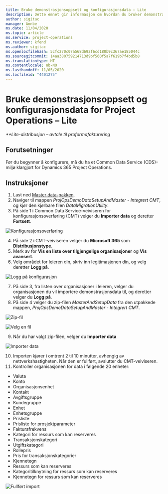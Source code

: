 ```yaml
---
title: Bruke demonstrasjonsoppsett og konfigurasjonsdata – Lite
description: Dette emnet gir informasjon om hvordan du bruker demonstrasjonsoppsett og konfigurasjonsdata for Project Operations.
author: sigitac
manager: Annbe
ms.date: 11/04/2020
ms.topic: article
ms.service: project-operations
ms.reviewer: kfend
ms.author: sigitac
ms.openlocfilehash: 5cfc270c07a568d692f6cd180b9c367ae185044c
ms.sourcegitcommit: 14aa380759214713d9bf560f5a7f619b7f4bd5b8
ms.translationtype: HT
ms.contentlocale: nb-NO
ms.lasthandoff: 11/05/2020
ms.locfileid: "4401275"
---
```

# <a name="apply-demo-setup-and-configuration-data-for-project-operations---lite"></a>Bruke demonstrasjonsoppsett og konfigurasjonsdata for Project Operations – Lite 

_**Lite-distribusjon – avtale til proformafakturering_

## <a name="prerequisites"></a>Forutsetninger

Før du begynner å konfigurere, må du ha et Common Data Service (CDS)-miljø klargjort for Dynamics 365 Project Operations.


## <a name="instructions"></a>Instruksjoner

1. Last ned [Master data-pakken](https://download.microsoft.com/download/3/4/1/341bf279-a64f-4baa-af31-ce624859b518/ProjOpsSampleSetupData%20-%20CE%20only%20CMT.zip). 
2. Naviger til mappen *ProjOpsDemoDataSetupAndMaster - Integrert CMT*, og kjør den kjørbare filen *DataMigrationUtility*.
3. På side 1 i Common Data Service-veiviseren for konfigurasjonsoverføring (CMT) velger du **Importer data** og deretter **Fortsett**.

![Konfigurasjonsoverføring](./media/1ConfigurationMigration.png)

4. På side 2 i CMT-veiviseren velger du **Microsoft 365** som **Distribusjonstype**.
5. Merk av for **Vis en liste over tilgjengelige organisasjoner** og **Vis avansert**.
6. Velg området for leieren din, skriv inn legitimasjonen din, og velg deretter **Logg på**.

![Logg på konfigurasjon](./media/2ConfigurationSignin.png)

7. På side 3, fra listen over organisasjoner i leieren, velger du organisasjonen du vil importere demonstrasjonsdata til, og deretter velger du **Logg på**.
8. På side 4 velger du zip-filen *MasterAndSetupData* fra den utpakkede mappen, *ProjOpsDemoDataSetupAndMaster - Integrert CMT*.

![Zip-fil](./media/3ZipFile.png)

![Velg en fil](./media/4SelectAFile.png)

9. Når du har valgt zip-filen, velger du **Importer data**.

![Importer data](./media/5ImportData.png)

10. Importen kjører i omtrent 2 til 10 minutter, avhengig av nettverkshastigheten. Når den er fullført, avslutter du CMT-veiviseren. 
11. Kontroller organisasjonen for data i følgende 20 enheter:

-   Valuta
-   Konto
-   Organisasjonsenhet
-   Kontakt
-   Avgiftsgruppe
-   Kundegruppe
-   Enhet
-   Enhetsgruppe
-   Prisliste
-   Prisliste for prosjektparameter 
-   Fakturafrekvens
-   Kategori for ressurs som kan reserveres
-   Transaksjonskategori
-   Utgiftskategori
-   Rollepris
-   Pris for transaksjonskategorier
-   Kjennetegn
-   Ressurs som kan reserveres
-   Kategoritilknytning for ressurs som kan reserveres
-   Kjennetegn for ressurs som kan reserveres

![Fullført import](./media/6CompleteImport.png)
